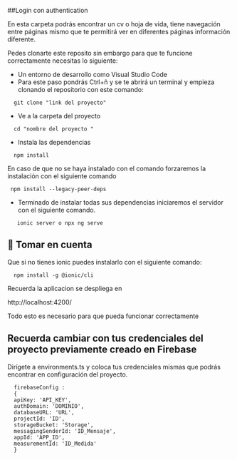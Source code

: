 ##Login con authentication 

En esta carpeta podrás encontrar un cv o hoja de vida, tiene navegación entre páginas mismo que te permitirá ver en diferentes páginas información diferente.

Pedes clonarte este reposito sin embargo para que te funcione correctamente necesitas lo siguiente:

- Un entorno de desarrollo como Visual Studio Code 
- Para este paso pondrás Ctrl+ñ y se te abrirá un terminal y empieza clonando el repositorio con este comando:
```
  git clone "link del proyecto"
```
- Ve a la carpeta del proyecto
```
  cd "nombre del proyecto "
```

- Instala las dependencias
```
  npm install
```

 En caso de que no se haya instalado con el comando forzaremos la instalación con el siguiente comando 
```
 npm install --legacy-peer-deps
```

- Terminado de instalar todas sus dependencias iniciaremos el servidor con el siguiente comando.
```
   ionic server o npx ng serve

```

## 🛑 Tomar en cuenta 

Que si no tienes ionic puedes instalarlo con el siguiente comando:

```
  npm install -g @ionic/cli

```
Recuerda la aplicacion se despliega en


  http://localhost:4200/


Todo esto es necesario para que pueda funcionar correctamente

## Recuerda cambiar con tus credenciales del proyecto previamente creado en Firebase 

Dirígete a environments.ts y coloca tus credenciales mismas que podrás encontrar en configuración del proyecto.

```
  firebaseConfig :
  {
  apiKey: 'API_KEY',
  authDomain: 'DOMINIO',
  databaseURL: 'URL',
  projectId: 'ID',
  storageBucket: 'Storage',
  messagingSenderId: 'ID_Mensaje',
  appId: 'APP_ID',
  measurementId: 'ID_Medida'
  }
```



